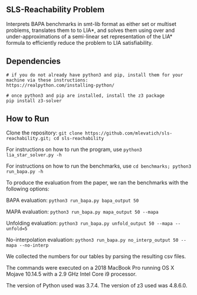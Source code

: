 ## SLS-Reachability Problem

Interprets BAPA benchmarks in smt-lib format as either set or multiset problems, translates them to to LIA*, and solves them using over and under-approximations of a semi-linear set representation of the LIA* formula to efficiently reduce the problem to LIA satisfiability.

## Dependencies

```
# if you do not already have python3 and pip, install them for your machine via these instructions:
https://realpython.com/installing-python/

# once python3 and pip are installed, install the z3 package
pip install z3-solver
```

## How to Run

Clone the repository: ```git clone https://github.com/mlevatich/sls-reachability.git; cd sls-reachability```

For instructions on how to run the program, use ```python3 lia_star_solver.py -h```

For instructions on how to run the benchmarks, use ```cd benchmarks; python3 run_bapa.py -h```

To produce the evaluation from the paper, we ran the benchmarks with the following options:

BAPA evaluation: ```python3 run_bapa.py bapa_output 50```

MAPA evaluation: ```python3 run_bapa.py mapa_output 50 --mapa```

Unfolding evaluation: ```python3 run_bapa.py unfold_output 50 --mapa --unfold=5```

No-interpolation evaluation: ```python3 run_bapa.py no_interp_output 50 --mapa --no-interp```

We collected the numbers for our tables by parsing the resulting csv files.

The commands were executed on a 2018 MacBook Pro running OS X Mojave 10.14.5 with a 2.9 GHz Intel Core i9 processor.

The version of Python used was 3.7.4. The version of z3 used was 4.8.6.0.

